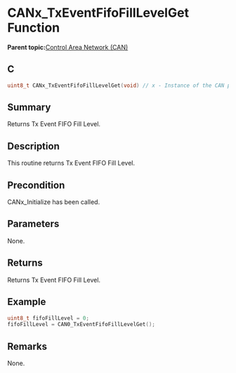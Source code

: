 # CANx\_TxEventFifoFillLevelGet Function

**Parent topic:**[Control Area Network \(CAN\)](GUID-B5AC476B-B06A-4C89-AB15-1BB515862877.md)

## C

```c
uint8_t CANx_TxEventFifoFillLevelGet(void) // x - Instance of the CAN peripheral
```

## Summary

Returns Tx Event FIFO Fill Level.

## Description

This routine returns Tx Event FIFO Fill Level.

## Precondition

CANx\_Initialize has been called.

## Parameters

None.

## Returns

Returns Tx Event FIFO Fill Level.

## Example

```c
uint8_t fifoFillLevel = 0;
fifoFillLevel = CAN0_TxEventFifoFillLevelGet();
```

## Remarks

None.

